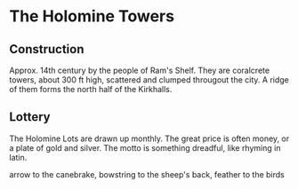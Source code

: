 # The Holomine Towers

## Construction

Approx. 14th century by the people of Ram's Shelf. They are coralcrete towers, about 300 ft high, scattered and clumped througout the city. A ridge of them forms the north half of the Kirkhalls.

## Lottery

The Holomine Lots are drawn up monthly. The great price is often money, or a plate of gold and silver. The motto is something dreadful, like rhyming in latin.

arrow to the canebrake, bowstring to the sheep's back, feather to the birds

